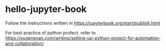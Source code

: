 # hello-jupyter-book

Follow the instructions written in https://jupyterbook.org/start/publish.html

For best practice of python profect, refer to https://eugeneyan.com/writing/setting-up-python-project-for-automation-and-collaboration/

